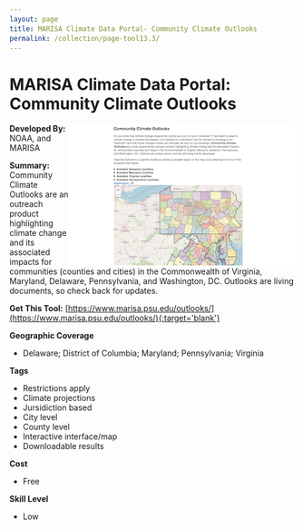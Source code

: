 ```yaml
---
layout: page
title: MARISA Climate Data Portal- Community Climate Outlooks
permalink: /collection/page-tool13.3/
---
```

# MARISA Climate Data Portal: Community Climate Outlooks

<img src="/images/scaled_250_400/TOOLID_13.3_ScreenCapture-1.png" style="max-height:250px;max-width:400;" align="right"/>

**Developed By:** NOAA, and MARISA

**Summary:** Community Climate Outlooks are an outreach product highlighting climate change and its associated impacts for communities (counties and cities) in the Commonwealth of Virginia, Maryland, Delaware, Pennsylvania, and Washington, DC. Outlooks are living documents, so check back for updates.

**Get This Tool:** [https://www.marisa.psu.edu/outlooks/](https://www.marisa.psu.edu/outlooks/){:target='blank'}

**Geographic Coverage**

* Delaware; District of Columbia; Maryland; Pennsylvania; Virginia

**Tags**

*  Restrictions apply
*  Climate projections
*  Jursidiction based
*  City level
*  County level
*  Interactive interface/map
*  Downloadable results

**Cost**

* Free

**Skill Level**

* Low
